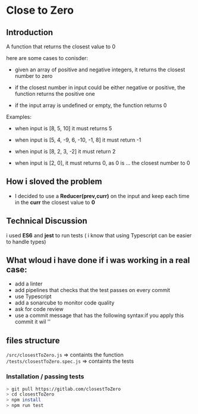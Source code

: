 # Close to Zero

## Introduction

A function that returns the closest value to 0

here are some cases to conisder:

- given an array of positive and negative integers, it returns the closest number to zero

- if the closest number in input could be either negative or positive, the function returns the positive one

- if the input array is undefined or empty, the function returns 0

Examples:

- when input is [8, 5, 10] it must returns 5

- when input is [5, 4, -9, 6, -10, -1, 8] it must return -1

- when input is [8, 2, 3, -2] it must return 2

- when input is [2, 0], it must returns 0, as 0 is ... the closest number to 0

## How i sloved the problem

- I decided to use a **Reducer(prev,curr)** on the input and keep each time in the **curr** the closest value to **0**

## Technical Discussion

i used **ES6** and **jest** to run tests ( i know that using Typescript can be easier to handle types)

## What wloud i have done if i was working in a real case:

- add a linter
- add pipelines that checks that the test passes on every commit
- use Typescript
- add a sonarcube to monitor code quality
- ask for code review
- use a commit message that has the following syntax:if you apply this commit it wil '<commit message>'

## files structure

`/src/closestToZero.js` => containts the function
`/tests/closestToZero.spec.js` => containts the tests

### Installation / passing tests

```sh
> git pull https://gitlab.com/closestToZero
> cd closestToZero
> npm install
> npm run test
```
